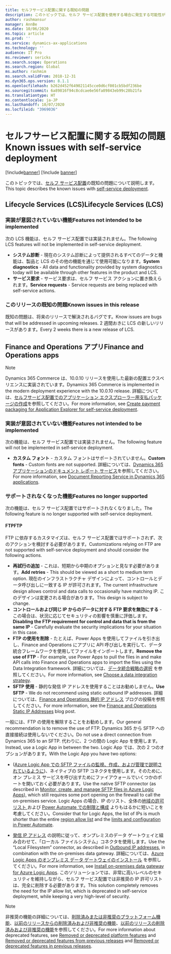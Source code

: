 ```yaml
---
title: セルフサービス配置に関する既知の問題
description: このトピックでは、セルフ サービス配置を使用する場合に発生する可能性がある既知の問題を一覧表示します。
author: rashmansur
manager: AnnBe
ms.date: 10/06/2020
ms.topic: article
ms.prod: ''
ms.service: dynamics-ax-applications
ms.technology: ''
audience: IT Pro
ms.reviewer: sericks
ms.search.scope: Operations
ms.search.region: Global
ms.author: rashmim
ms.search.validFrom: 2018-12-31
ms.dyn365.ops.version: 8.1.1
ms.openlocfilehash: b262d452f649021145cce0d6cf001cb5bdf236be
ms.sourcegitcommit: 6a89816f94c8cdcae6e56fa89843eb99c28b21fa
ms.translationtype: HT
ms.contentlocale: ja-JP
ms.lasthandoff: 10/07/2020
ms.locfileid: "3969036"
---
```

# <a name="known-issues-with-self-service-deployment"></a><span data-ttu-id="70cb2-103">セルフサービス配置に関する既知の問題</span><span class="sxs-lookup"><span data-stu-id="70cb2-103">Known issues with self-service deployment</span></span>

[!include[banner](../includes/banner.md)]
[!include [banner](../includes/limited-availability.md)]

<span data-ttu-id="70cb2-104">このトピックでは、[セルフ サービス配置](infrastructure-stack.md)の既知の問題について説明します。</span><span class="sxs-lookup"><span data-stu-id="70cb2-104">This topic describes the known issues with [self-service deployment](infrastructure-stack.md).</span></span>

## <a name="lifecycle-services-lcs"></a><span data-ttu-id="70cb2-105">Lifecycle Services (LCS)</span><span class="sxs-lookup"><span data-stu-id="70cb2-105">Lifecycle Services (LCS)</span></span>

### <a name="features-not-intended-to-be-implemented"></a><span data-ttu-id="70cb2-106">実装が意図されていない機能</span><span class="sxs-lookup"><span data-stu-id="70cb2-106">Features not intended to be implemented</span></span>
<span data-ttu-id="70cb2-107">次の LCS 機能は、セルフ サービス配置では実装されません。</span><span class="sxs-lookup"><span data-stu-id="70cb2-107">The following LCS features will not be implemented in self-service deployment.</span></span>

- <span data-ttu-id="70cb2-108">**システム診断** - 現在のシステム診断によって提供されるすべてのデータと機能は、製品と LCS のその他の機能を通じて使用可能になります。</span><span class="sxs-lookup"><span data-stu-id="70cb2-108">**System diagnostics** - All data and functionality provided by system diagnostics today will be available through other features in the product and LCS.</span></span> 
 - <span data-ttu-id="70cb2-109">**サービス要求** - サービス要求は、セルフ サービス アクションに置き換えられます。</span><span class="sxs-lookup"><span data-stu-id="70cb2-109">**Service requests** - Service requests are being replaced with self-service actions.</span></span> 

### <a name="known-issues-in-this-release"></a><span data-ttu-id="70cb2-110">このリリースの既知の問題</span><span class="sxs-lookup"><span data-stu-id="70cb2-110">Known issues in this release</span></span>
<span data-ttu-id="70cb2-111">既知の問題は、将来のリリースで解決されるバグです。</span><span class="sxs-lookup"><span data-stu-id="70cb2-111">Know issues are bugs that will be addressed in upcoming releases.</span></span> <span data-ttu-id="70cb2-112">2 週間おきに LCS の新しいリリースがあります。</span><span class="sxs-lookup"><span data-stu-id="70cb2-112">Every 2 weeks there is a new release of LCS.</span></span>

## <a name="finance-and-operations-apps"></a><span data-ttu-id="70cb2-113">Finance and Operations アプリ</span><span class="sxs-lookup"><span data-stu-id="70cb2-113">Finance and Operations apps</span></span> 

> [!NOTE]
> <span data-ttu-id="70cb2-114">Dynamics 365 Commerce は、10.0.10 リリースを使用した最新の配置エクスペリエンスに実装されています。</span><span class="sxs-lookup"><span data-stu-id="70cb2-114">Dynamics 365 Commerce is implemented in the modern deployment experience with the 10.0.10 release.</span></span> <span data-ttu-id="70cb2-115">詳細については、[セルフサービス配置でのアプリケーション エクスプローラー用支払パッケージの作成](../../../commerce/dev-itpro/payment-connector-package.md)を参照してください。</span><span class="sxs-lookup"><span data-stu-id="70cb2-115">For more information, see [Create payment packaging for Application Explorer for self-service deployment](../../../commerce/dev-itpro/payment-connector-package.md).</span></span>

### <a name="features-not-intended-to-be-implemented"></a><span data-ttu-id="70cb2-116">実装が意図されていない機能</span><span class="sxs-lookup"><span data-stu-id="70cb2-116">Features not intended to be implemented</span></span>
<span data-ttu-id="70cb2-117">次の機能は、セルフ サービス配置では実装されません。</span><span class="sxs-lookup"><span data-stu-id="70cb2-117">The following feature will not be implemented in self-service deployment.</span></span>

- <span data-ttu-id="70cb2-118">**カスタム フォント** - カスタム フォントはサポートされていません。</span><span class="sxs-lookup"><span data-stu-id="70cb2-118">**Custom fonts** - Custom fonts are not supported.</span></span> <span data-ttu-id="70cb2-119">詳細については、[Dynamics 365 アプリケーションのドキュメント レポート サービス](../analytics/reporting-experience-iias-environments.md)を参照してください。</span><span class="sxs-lookup"><span data-stu-id="70cb2-119">For more information, see [Document Reporting Service in Dynamics 365 applications](../analytics/reporting-experience-iias-environments.md).</span></span>

### <a name="features-no-longer-supported"></a><span data-ttu-id="70cb2-120">サポートされなくなった機能</span><span class="sxs-lookup"><span data-stu-id="70cb2-120">Features no longer supported</span></span>
<span data-ttu-id="70cb2-121">次の機能は、セルフ サービス配置ではサポートされなくなりました。</span><span class="sxs-lookup"><span data-stu-id="70cb2-121">The following feature is no longer supported with self-service deployment.</span></span>

#### <a name="ftp"></a><span data-ttu-id="70cb2-122">FTP</span><span class="sxs-lookup"><span data-stu-id="70cb2-122">FTP</span></span>
<span data-ttu-id="70cb2-123">FTP に依存するカスタマイズは、セルフ サービス配置ではサポートされず、次のアクションを検討する必要があります。</span><span class="sxs-lookup"><span data-stu-id="70cb2-123">Customizations relying on FTP are not supported with self-service deployment and should consider the following actions.</span></span>

- <span data-ttu-id="70cb2-124">**再試行の追加** - これは、短期から中期のオプションと見なす必要があります。</span><span class="sxs-lookup"><span data-stu-id="70cb2-124">**Add retries** - This should be viewed as a short to medium term option.</span></span> <span data-ttu-id="70cb2-125">現在のインフラストラクチャ デザインによって、コントロールとデータ呼び出しに一致する IP が許可されます。</span><span class="sxs-lookup"><span data-stu-id="70cb2-125">The current infrastructure design allows control and data calls to occasionally have matching IP.</span></span> <span data-ttu-id="70cb2-126">このデザインは変更される場合があります。</span><span class="sxs-lookup"><span data-stu-id="70cb2-126">This design is subject to change.</span></span> 
- <span data-ttu-id="70cb2-127">**コントロールおよび同じ IP からのデータに対する FTP 要求を無効にする** - この場合は、状況に応じてセキュリティの影響を慎重に評価します。</span><span class="sxs-lookup"><span data-stu-id="70cb2-127">**Disabling the FTP requirement for control and data that is from the same IP** - Carefully evaluate the security implications for your situation in this case.</span></span>
- <span data-ttu-id="70cb2-128">**FTP の使用を削除** - たとえば、Power Apps を使用してファイルを引き出し、Finance and Operations にアプリに API 呼び出しを実行して、データ統合フレームワークを使用してファイルをインポートします。</span><span class="sxs-lookup"><span data-stu-id="70cb2-128">**Remove the use of FTP** - For example, use Power Apps to pull the files in and make API calls into Finance and Operations apps to import the files using the Data Integration framework.</span></span> <span data-ttu-id="70cb2-129">詳細については、[データ統合戦略の選択](../data-entities/integration-overview.md) を参照してください。</span><span class="sxs-lookup"><span data-stu-id="70cb2-129">For more information, see [Choose a data integration strategy](../data-entities/integration-overview.md).</span></span>
- <span data-ttu-id="70cb2-130">**SFTP 使用** - 静的な発信 IP アドレスを使用することはお勧めしません。</span><span class="sxs-lookup"><span data-stu-id="70cb2-130">**Use SFTP** - We do not recommend using static outbound IP addresses.</span></span> <span data-ttu-id="70cb2-131">詳細については、[Finance and Operations 静的 IP アドレス](https://community.dynamics.com/ax/b/axinthefield/posts/dynamics-365-for-finance-and-operations-static-ip-addresses) ブログの投稿を参照してください。</span><span class="sxs-lookup"><span data-stu-id="70cb2-131">For more information, see the [Finance and Operations Static IP Addresses](https://community.dynamics.com/ax/b/axinthefield/posts/dynamics-365-for-finance-and-operations-static-ip-addresses) blog post.</span></span>

<span data-ttu-id="70cb2-132">一般には、FTP の使用を解除することをお勧めします。</span><span class="sxs-lookup"><span data-stu-id="70cb2-132">Our general recommendation is to remove the use of FTP.</span></span> <span data-ttu-id="70cb2-133">Dynamics 365 から SFTP への直接接続は使用しないでください。</span><span class="sxs-lookup"><span data-stu-id="70cb2-133">Do not use a direct connection from Dynamics 365 to an SFTP.</span></span> <span data-ttu-id="70cb2-134">代わりに、2 つの間の Logic App を使用します。</span><span class="sxs-lookup"><span data-stu-id="70cb2-134">Instead, use a Logic App in between the two.</span></span> <span data-ttu-id="70cb2-135">Logic App では、次の 2 つのオプションがあります。</span><span class="sxs-lookup"><span data-stu-id="70cb2-135">With the Logic App you have two options:</span></span>

- <span data-ttu-id="70cb2-136">([Azure Logic App での SFTP ファイルの監視、作成、および管理で説明されているように](https://docs.microsoft.com/azure/connectors/connectors-create-api-sftp))、ネイティブの SFTP コネクタを使用します。そのために、オン プレミス サービスを呼び出すためにファイアウォールでいくつかのポートを開いておく必要があります。</span><span class="sxs-lookup"><span data-stu-id="70cb2-136">Use the native SFTP connector (as described in [Monitor, create, and manage SFTP files in Azure Logic Apps](https://docs.microsoft.com/azure/connectors/connectors-create-api-sftp)), which still requires some port opening on the firewall to call the on-premises service.</span></span> <span data-ttu-id="70cb2-137">Logic Apps の場合、IP のリスト、全体の[地域の許可リスト ](https://docs.microsoft.com/azure/logic-apps/logic-apps-limits-and-config#outbound) および [Power Automate での制限と構成](https://docs.microsoft.com/power-automate/limits-and-config#logic-apps) よりもはるかに短いことを考慮してください。</span><span class="sxs-lookup"><span data-stu-id="70cb2-137">Consider that for Logic Apps, the list of IPs is much shorter than the entire [region allow list](https://docs.microsoft.com/azure/logic-apps/logic-apps-limits-and-config#outbound) and the [limits and configuration in Power Automate](https://docs.microsoft.com/power-automate/limits-and-config#logic-apps).</span></span>

- <span data-ttu-id="70cb2-138">[発信 IP アドレス](https://docs.microsoft.com/azure/logic-apps/logic-apps-limits-and-config#outbound) の説明に従って、オンプレミスのデータ ゲートウェイと組み合わせて、「ローカル ファイルシステム」コネクタを使用します。</span><span class="sxs-lookup"><span data-stu-id="70cb2-138">Use the “Local Filesystem” connector, as described in [Outbound IP addresses](https://docs.microsoft.com/azure/logic-apps/logic-apps-limits-and-config#outbound), in combination with the on-premises data gateway.</span></span> <span data-ttu-id="70cb2-139">詳細については、[Azure Logic Apps のオンプレミス データ ゲートウェイのインストール](https://docs.microsoft.com/azure/logic-apps/logic-apps-gateway-install) を参照してください。</span><span class="sxs-lookup"><span data-stu-id="70cb2-139">For more information, see [Install on-premises data gateway for Azure Logic Apps](https://docs.microsoft.com/azure/logic-apps/logic-apps-gateway-install).</span></span> <span data-ttu-id="70cb2-140">このソリューションでは、非常に高いレベルのセキュリティを維持しながら、セルフ サービス配置では非推奨の IP 許可リストは、完全に削除する必要があります。</span><span class="sxs-lookup"><span data-stu-id="70cb2-140">This solution completely removes the need for the IP allow list, which is deprecated in self-service deployment, while keeping a very high-level of security.</span></span>

> [!NOTE]
> <span data-ttu-id="70cb2-141">非推奨の機能の詳細については、[削除済みまたは非推奨のプラットフォーム機能](../get-started/removed-deprecated-features-platform-updates.md)、[以前のリリースからの削除済みおよび非推奨の機能](../migration-upgrade/deprecated-features.md)、[以前のリリースの削除済みおよび非推奨の機能](../get-started/removed-deprecated-features-platform-updates.md)を参照してください。</span><span class="sxs-lookup"><span data-stu-id="70cb2-141">For more information about deprecated features, see [Removed or deprecated platform features](../get-started/removed-deprecated-features-platform-updates.md) and [Removed or deprecated features from previous releases](../migration-upgrade/deprecated-features.md) and [Removed or deprecated features in previous releases](../get-started/removed-deprecated-features-platform-updates.md).</span></span>
